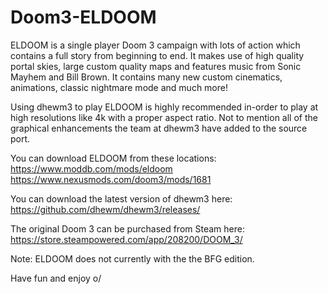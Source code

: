 # Doom3-ELDOOM
ELDOOM is a single player Doom 3 campaign with lots of action which contains a full story from beginning to end. It makes use of high quality portal skies, large custom quality maps and features music from Sonic Mayhem and Bill Brown. It contains many new custom cinematics, animations, classic nightmare mode and much more!  

Using dhewm3 to play ELDOOM is highly recommended in-order to play at high resolutions like 4k with a proper aspect ratio. Not to mention all of the graphical enhancements the team at dhewm3 have added to the source port.  

You can download ELDOOM from these locations:  
https://www.moddb.com/mods/eldoom  
https://www.nexusmods.com/doom3/mods/1681  

You can download the latest version of dhewm3 here:  
https://github.com/dhewm/dhewm3/releases/  

The original Doom 3 can be purchased from Steam here:  
https://store.steampowered.com/app/208200/DOOM_3/  

Note: ELDOOM does not currently with the the BFG edition.  

Have fun and enjoy o/  
